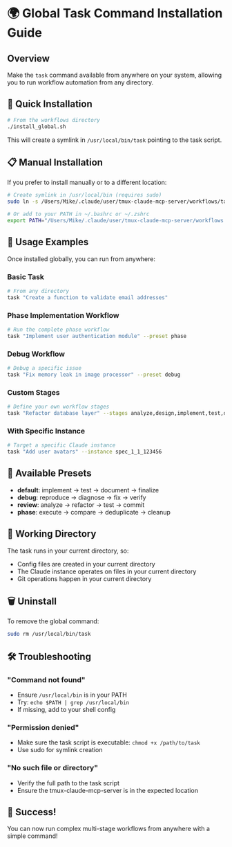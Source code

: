 # 🌍 Global Task Command Installation Guide

## Overview

Make the `task` command available from anywhere on your system, allowing you to run workflow automation from any directory.

## 🚀 Quick Installation

```bash
# From the workflows directory
./install_global.sh
```

This will create a symlink in `/usr/local/bin/task` pointing to the task script.

## 📋 Manual Installation

If you prefer to install manually or to a different location:

```bash
# Create symlink in /usr/local/bin (requires sudo)
sudo ln -s /Users/Mike/.claude/user/tmux-claude-mcp-server/workflows/task /usr/local/bin/task

# Or add to your PATH in ~/.bashrc or ~/.zshrc
export PATH="/Users/Mike/.claude/user/tmux-claude-mcp-server/workflows:$PATH"
```

## 🎯 Usage Examples

Once installed globally, you can run from anywhere:

### Basic Task
```bash
# From any directory
task "Create a function to validate email addresses"
```

### Phase Implementation Workflow
```bash
# Run the complete phase workflow
task "Implement user authentication module" --preset phase
```

### Debug Workflow
```bash
# Debug a specific issue
task "Fix memory leak in image processor" --preset debug
```

### Custom Stages
```bash
# Define your own workflow stages
task "Refactor database layer" --stages analyze,design,implement,test,deploy
```

### With Specific Instance
```bash
# Target a specific Claude instance
task "Add user avatars" --instance spec_1_1_123456
```

## 🔧 Available Presets

- **default**: implement → test → document → finalize
- **debug**: reproduce → diagnose → fix → verify
- **review**: analyze → refactor → test → commit
- **phase**: execute → compare → deduplicate → cleanup

## 📍 Working Directory

The task runs in your current directory, so:
- Config files are created in your current directory
- The Claude instance operates on files in your current directory
- Git operations happen in your current directory

## 🗑️ Uninstall

To remove the global command:

```bash
sudo rm /usr/local/bin/task
```

## 🛠️ Troubleshooting

### "Command not found"
- Ensure `/usr/local/bin` is in your PATH
- Try: `echo $PATH | grep /usr/local/bin`
- If missing, add to your shell config

### "Permission denied"
- Make sure the task script is executable: `chmod +x /path/to/task`
- Use sudo for symlink creation

### "No such file or directory"
- Verify the full path to the task script
- Ensure the tmux-claude-mcp-server is in the expected location

## 🎉 Success!

You can now run complex multi-stage workflows from anywhere with a simple command!